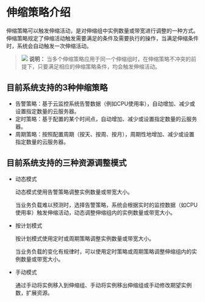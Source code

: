 # 伸缩策略介绍<a name="zh-cn_topic_2019013003"></a>

伸缩策略可以触发伸缩活动，是对伸缩组中实例数量或带宽进行调整的一种方式。伸缩策略规定了伸缩活动触发需要满足的条件及需要执行的操作，当满足伸缩条件时，系统会自动触发一次伸缩活动。

>![](public_sys-resources/icon-note.gif) **说明：** 
>当多个伸缩策略应用于同一个伸缩组时，在伸缩策略不冲突的前提下，只要满足相应的伸缩策略条件，均会触发伸缩活动。

## 目前系统支持的3种伸缩策略<a name="section3932519131417"></a>

-   告警策略：基于云监控系统告警数据（例如CPU使用率），自动增加、减少或设置指定数量的云服务器。
-   定时策略：基于配置的某个时间点，自动增加、减少或设置指定数量的云服务器。
-   周期策略：按照配置周期（按天、按周、按月），周期性地增加、减少或设置指定数量的云服务器。

## 目前系统支持的三种资源调整模式<a name="section16540195781414"></a>

-   动态模式

    动态模式使用告警策略调整实例数量或带宽大小。

    当业务负载难以预测时，选择告警策略，系统会根据实时的监控数据（如CPU使用率）触发伸缩活动，动态调整伸缩组内的实例数量或带宽大小。

-   按计划模式

    按计划模式使用定时或周期策略调整实例数量或带宽大小。

    当业务负载的变化有规律时，可以使用定时策略或周期策略调整伸缩组内的实例数量或带宽大小。

-   手动模式

    通过手动将实例移入到伸缩组、手动将实例移出伸缩组或手动修改期望实例数，扩展资源。


